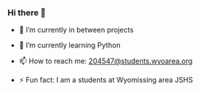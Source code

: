 ### Hi there 👋



- 🔭  I’m currently in between projects

- 🌱  I’m currently learning Python

- 📫  How to reach me: 204547@students.wyoarea.org

- ⚡  Fun fact: I am a students at Wyomissing area JSHS

